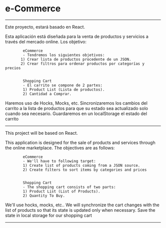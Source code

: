 # e-Commerce

-------------------------------------------

Este proyecto, estará basado en React.

Esta aplicación está diseñada para la venta de productos y servicios a través del mercado online. Los objetivo:
            
            eCommerce
            - Tendremos los siguientes objetivos:
           1) Crear lista de productos procedente de un JSON.
           2) Crear filtros para ordenar productos por categorías y precios


            Shopping Cart
            - El carrito se compone de 2 partes:
            1) Product List (Lista de productos).
            2) Cantidad a Comprar.



Haremos uso de Hocks, Mocks, etc.
Sincronizaremos los cambios del carrito a la lista de productos para que su estado sea actualizado solo cuando sea necesario.
Guardaremos en un localStorage el estado del carrito 

-------------------------------------------

This project will be based on React.

This application is designed for the sale of products and services through the online marketplace. The objectives are as follows:

            eCommerce
            - We'll have to following target:
            1) Create list of products coming from a JSON source.
            2) Create filters to sort items by categories and prices


            Shopping Cart
            - The shopping cart consists of two parts:
            1) Product List (List of Products).
            2) Quantity To Buy.

We'll use hocks, mocks, etc..
We will synchronize the cart changes with the list of products so that its state is updated only when necessary.
Save the state in local storage for our shopping cart

-------------------------------------------


